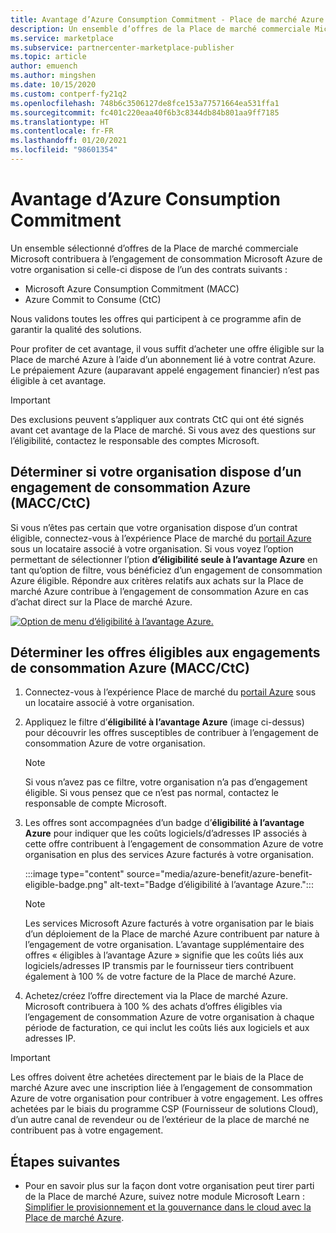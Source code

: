 ```yaml
---
title: Avantage d’Azure Consumption Commitment - Place de marché Azure
description: Un ensemble d’offres de la Place de marché commerciale Microsoft contribuera à l’engagement de consommation Microsoft Azure de votre organisation.
ms.service: marketplace
ms.subservice: partnercenter-marketplace-publisher
ms.topic: article
author: emuench
ms.author: mingshen
ms.date: 10/15/2020
ms.custom: contperf-fy21q2
ms.openlocfilehash: 748b6c3506127de8fce153a77571664ea531ffa1
ms.sourcegitcommit: fc401c220eaa40f6b3c8344db84b801aa9ff7185
ms.translationtype: HT
ms.contentlocale: fr-FR
ms.lasthandoff: 01/20/2021
ms.locfileid: "98601354"
---
```

# <a name="azure-consumption-commitment-benefit"></a>Avantage d’Azure Consumption Commitment

Un ensemble sélectionné d’offres de la Place de marché commerciale Microsoft contribuera à l’engagement de consommation Microsoft Azure de votre organisation si celle-ci dispose de l’un des contrats suivants :

- Microsoft Azure Consumption Commitment (MACC)
- Azure Commit to Consume (CtC)

Nous validons toutes les offres qui participent à ce programme afin de garantir la qualité des solutions.

Pour profiter de cet avantage, il vous suffit d’acheter une offre éligible sur la Place de marché Azure à l’aide d’un abonnement lié à votre contrat Azure. Le prépaiement Azure (auparavant appelé engagement financier) n’est pas éligible à cet avantage.

> [!IMPORTANT]
> Des exclusions peuvent s’appliquer aux contrats CtC qui ont été signés avant cet avantage de la Place de marché. Si vous avez des questions sur l’éligibilité, contactez le responsable des comptes Microsoft.

## <a name="determine-if-your-organization-has-an-azure-consumption-commitment-maccctc"></a>Déterminer si votre organisation dispose d’un engagement de consommation Azure (MACC/CtC)

Si vous n’êtes pas certain que votre organisation dispose d’un contrat éligible, connectez-vous à l’expérience Place de marché du [portail Azure](https://ms.portal.azure.com/#blade/Microsoft_Azure_Marketplace/MarketplaceOffersBlade/selectedMenuItemId/home) sous un locataire associé à votre organisation. Si vous voyez l’option permettant de sélectionner l’ption **d’éligibilité seule à l’avantage Azure** en tant qu’option de filtre, vous bénéficiez d’un engagement de consommation Azure éligible. Répondre aux critères relatifs aux achats sur la Place de marché Azure contribue à l’engagement de consommation Azure en cas d’achat direct sur la Place de marché Azure.

[![Option de menu d’éligibilité à l’avantage Azure.](media/azure-benefit/azure-benefit-eligible.png)](media/azure-benefit/azure-benefit-eligible.png#lightbox)

## <a name="determine-which-offers-are-eligible-for-azure-consumption-commitments-maccctc"></a>Déterminer les offres éligibles aux engagements de consommation Azure (MACC/CtC)

1. Connectez-vous à l’expérience Place de marché du [portail Azure](https://ms.portal.azure.com/#blade/Microsoft_Azure_Marketplace/MarketplaceOffersBlade/selectedMenuItemId/home) sous un locataire associé à votre organisation.
2. Appliquez le filtre d’**éligibilité à l’avantage Azure** (image ci-dessus) pour découvrir les offres susceptibles de contribuer à l’engagement de consommation Azure de votre organisation.

   > [!NOTE]
   > Si vous n’avez pas ce filtre, votre organisation n’a pas d’engagement éligible. Si vous pensez que ce n’est pas normal, contactez le responsable de compte Microsoft.
 
3. Les offres sont accompagnées d’un badge d’**éligibilité à l’avantage Azure** pour indiquer que les coûts logiciels/d’adresses IP associés à cette offre contribuent à l’engagement de consommation Azure de votre organisation en plus des services Azure facturés à votre organisation.

    :::image type="content" source="media/azure-benefit/azure-benefit-eligible-badge.png" alt-text="Badge d’éligibilité à l’avantage Azure.":::

   > [!NOTE]
   > Les services Microsoft Azure facturés à votre organisation par le biais d’un déploiement de la Place de marché Azure contribuent par nature à l’engagement de votre organisation. L’avantage supplémentaire des offres « éligibles à l’avantage Azure » signifie que les coûts liés aux logiciels/adresses IP transmis par le fournisseur tiers contribuent également à 100 % de votre facture de la Place de marché Azure.

4. Achetez/créez l’offre directement via la Place de marché Azure. Microsoft contribuera à 100 % des achats d’offres éligibles via l’engagement de consommation Azure de votre organisation à chaque période de facturation, ce qui inclut les coûts liés aux logiciels et aux adresses IP.

> [!IMPORTANT]
> Les offres doivent être achetées directement par le biais de la Place de marché Azure avec une inscription liée à l’engagement de consommation Azure de votre organisation pour contribuer à votre engagement. Les offres achetées par le biais du programme CSP (Fournisseur de solutions Cloud), d’un autre canal de revendeur ou de l’extérieur de la place de marché ne contribuent pas à votre engagement.

## <a name="next-steps"></a>Étapes suivantes

- Pour en savoir plus sur la façon dont votre organisation peut tirer parti de la Place de marché Azure, suivez notre module Microsoft Learn : [Simplifier le provisionnement et la gouvernance dans le cloud avec la Place de marché Azure](/learn/modules/simplify-cloud-procurement-governance-azure-marketplace/).
